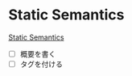 # Static Semantics

[Static Semantics](https://tc39.es/ecma262/#sec-static-semantic-rules)

- [ ] 概要を書く
- [ ] タグを付ける
